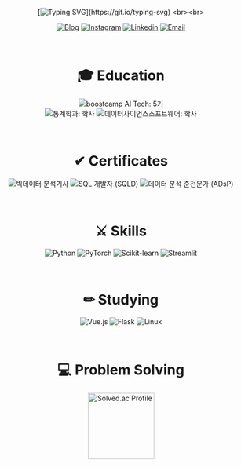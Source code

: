 <div align="center">

[![Typing SVG](https://readme-typing-svg.herokuapp.com?font=Nanum+Gothic+Coding&weight=600&size=30&duration=2000&pause=1500&color=297CF7&center=true&vCenter=true&width=650&lines=Welcome+to+Joohyeong's+GitHub!;My+main+language+is+Python.;I'm+currently+in+boostcamp+AI+Tech+5th.;I'm+interested+in+ML+and+web+development.)](https://git.io/typing-svg)
<br><br>
<div align="center">
  
[![Blog](https://img.shields.io/badge/Blog-FF5722?style=flat-square&logo=tistory&logoColor=white)](https://bles.tistory.com/)
[![Instagram](https://img.shields.io/badge/Instagram-E4405F?style=flat-square&logo=instagram&logoColor=white)](https://www.instagram.com/gangjoohyeong/)
[![Linkedin](https://img.shields.io/badge/Linkedin-0077B5?style=flat-square&logo=linkedin&logoColor=white)](https://www.linkedin.com/in/joohyeong-kang-31ba29267/)
[![Email](https://img.shields.io/badge/Email-D14836?style=flat-square&logo=gmail&logoColor=white)](mailto:bles@kakao.com)

</div>

<br>

<h1 align="center">🎓 Education</h1>

<p align="center">
  <img src="https://img.shields.io/badge/boostcamp AI Tech-5기-9932CC?style=flat-square" alt="boostcamp AI Tech: 5기">
  <br>
  <img src="https://img.shields.io/badge/통계학과-학사-2E8B57?style=flat-square" alt="통계학과: 학사">
  <img src="https://img.shields.io/badge/데이터사이언스소프트웨어-학사-2E8B57?style=flat-square" alt="데이터사이언스소프트웨어: 학사">
</p>

<br>

<h1 align="center">✔ Certificates</h1>

<p align="center">
  <img src="https://img.shields.io/badge/빅데이터분석기사-2022.07-FFD700?style=flat-square" alt="빅데이터 분석기사">
  <img src="https://img.shields.io/badge/SQL개발자(SQLD)-2021.12-FFD700?style=flat-square" alt="SQL 개발자 (SQLD)">
  <img src="https://img.shields.io/badge/데이터분석준전문가(ADsP)-2021.09-FFD700?style=flat-square" alt="데이터 분석 준전문가 (ADsP)">
</p>

<br>

<h1 align="center">⚔ Skills</h1>
<p align="center">
  <img src="https://img.shields.io/badge/Python-3776AB?style=flat-square&logo=python&logoColor=white" alt="Python">
  <img src="https://img.shields.io/badge/PyTorch-EE4C2C?style=flat-square&logo=pytorch&logoColor=white" alt="PyTorch">
  <img src="https://img.shields.io/badge/Scikit--learn-F7931E?style=flat-square&logo=scikit-learn&logoColor=white" alt="Scikit-learn">
  <img src="https://img.shields.io/badge/Streamlit-FF4B4B?style=flat-square&logo=streamlit&logoColor=white" alt="Streamlit">
</p>

<br>

<h1 align="center">✏ Studying</h1>
<p align="center">
  <img src="https://img.shields.io/badge/Vue.js-4FC08D?style=flat-square&logo=vue.js&logoColor=white" alt="Vue.js">
  <img src="https://img.shields.io/badge/Flask-000000?style=flat-square&logo=flask&logoColor=white" alt="Flask">
  <img src="https://img.shields.io/badge/Linux-FCC624?style=flat-square&logo=linux&logoColor=black" alt="Linux">
</p>

<br>
<h1 align="center">💻 Problem Solving</h1>
<p align="center">  
 <a href="https://solved.ac/kics4948/">
  <img src="http://mazassumnida.wtf/api/v2/generate_badge?boj=kics4948" alt="Solved.ac Profile" height="135">
</a>
</p>
